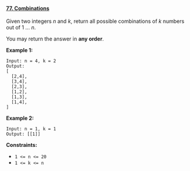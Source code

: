 #### [77. Combinations](https://leetcode-cn.com/problems/combinations/)

Given two integers *n* and *k*, return all possible combinations of *k* numbers out of 1 ... *n*.

You may return the answer in **any order**.

**Example 1:**

```
Input: n = 4, k = 2
Output:
[
  [2,4],
  [3,4],
  [2,3],
  [1,2],
  [1,3],
  [1,4],
]
```

**Example 2:**

```
Input: n = 1, k = 1
Output: [[1]]
```

**Constraints:**

- `1 <= n <= 20`
- `1 <= k <= n`

